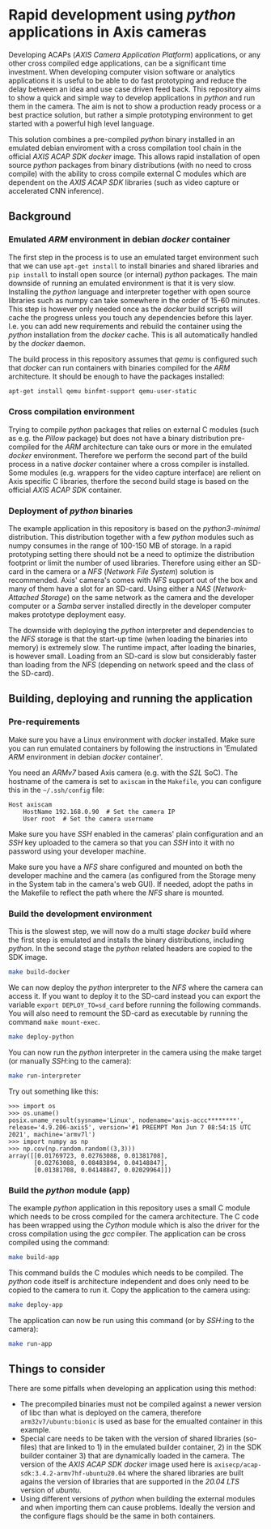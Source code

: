 # Rapid development using *python* applications in Axis cameras

Developing ACAPs (*AXIS Camera Application Platform*) applications, or any other cross compiled edge applications, can be a significant time investment. When developing computer vision software or analytics applications it is useful to be able to do fast prototyping and reduce the delay between an idea and use case driven feed back. This repository aims to show a quick and simple way to develop applications in *python* and run them in the camera. The aim is not to show a production ready process or a
best practice solution, but rather a simple prototyping environment to get started with a powerful high level language. 

This solution combines a pre-compiled *python* binary installed in an emulated debian enviroment with a cross compilation tool chain in the official *AXIS ACAP SDK* *docker* image. This allows rapid installation of open source *python* packages from binary distributions (with no need to cross compile) with the ability to cross compile external C modules which are dependent on the *AXIS ACAP SDK* libraries (such as video capture or accelerated CNN inference).

## Background

### Emulated *ARM* environment in debian *docker* container

The first step in the process is to use an emulated target environment such that we can use `apt-get install` to install binaries and shared libraries and `pip install` to install open source (or internal) *python* packages. The main downside of running an emulated environment is that it is very slow. Installing the *python* language and interpreter together with open source libraries such as numpy can take somewhere in the order of 15-60 minutes. This step is however only needed once as the *docker*
build scripts will cache the progress unless you touch any dependencies before this layer. I.e. you can add new requirements and rebuild the container using the *python* installation from the *docker* cache. This is all automatically handled by the *docker* daemon.

The build process in this repository assumes that *qemu* is configured such that *docker* can run containers with binaries compiled for the *ARM* architecture. It should be enough to have the packages installed:
```bash
apt-get install qemu binfmt-support qemu-user-static
```

### Cross compilation environment

Trying to compile *python* packages that relies on external C modules (such as e.g. the *Pillow* package) but does not have a binary distribution pre-compiled for the *ARM* architecture can take ours or more in the emulated *docker* environment. Therefore we perform the second part of the build process in a native *docker* container where a cross compiler is installed. Some modules (e.g. wrappers for the video capture interface) are relient on Axis specific C libraries, therfore the second build stage is
based on the official *AXIS ACAP SDK* container.

### Deployment of *python* binaries

The example application in this repository is based on the *python3-minimal* distribution. This distribution together with a few *python* modules such as numpy consumes in the range of 100-150 MB of storage. In a rapid prototyping setting there should not be a need to optimize the distribution footprint or limit the number of used libraries. Therefore using either an SD-card in the camera or a *NFS* (*Network File System*) solution is recommended. Axis' camera's comes with
*NFS* support out of the box and many of them have a slot for an SD-card. Using either a *NAS* (*Network-Attached Storage*) on the same network as the camera and the developer computer or a *Samba* server installed directly in the developer computer makes prototype deployment easy.

The downside with deploying the *python* interpreter and dependencies to the *NFS* storage is that the start-up time (when loading the binaries into memory) is extremely slow. The runtime impact, after loading the binaries, is however small. Loading from an SD-card is slow but considerably faster than loading from the *NFS* (depending on network speed and the class of the SD-card).

## Building, deploying and running the application

### Pre-requirements

Make sure you have a Linux environment with *docker* installed. Make sure you can run emulated containers by following the instructions in 'Emulated *ARM* environment in debian *docker* container'.

You need an *ARMv7* based Axis camera (e.g. with the *S2L* SoC). The hostname of the camera is set to `axiscam` in the `Makefile`, you can configure this in the `~/.ssh/config` file:
```
Host axiscam
    HostName 192.168.0.90  # Set the camera IP
    User root  # Set the camera username
```

Make sure you have *SSH* enabled in the cameras' plain configuration and an *SSH* key uploaded to the camera so that you can *SSH* into it with no password using your developer machine.

Make sure you have a *NFS* share configured and mounted on both the developer machine and the camera (as configured from the Storage meny in the System tab in the camera's web GUI). If needed, adopt the paths in the Makefile to reflect the path where the *NFS* share is mounted.

### Build the development environment

This is the slowest step, we will now do a multi stage *docker* build where the first step is emulated and installs the binary distributions, including *python*. In the second stage the *python* related headers are copied to the SDK image.
```bash
make build-docker
```

We can now deploy the *python* interpreter to the *NFS* where the camera can access it. If you want to deploy it to the SD-card instead you can export the variable 
`export DEPLOY_TO=sd_card` before running the following commands. You will also need to remount the SD-card as executable by running the command `make mount-exec`.
```bash
make deploy-python
```

You can now run the *python* interpreter in the camera using the make target (or manually *SSH*:ing to the camera):
```bash
make run-interpreter
```

Try out something like this:
```
>>> import os
>>> os.uname()
posix.uname_result(sysname='Linux', nodename='axis-accc********', release='4.9.206-axis5', version='#1 PREEMPT Mon Jun 7 08:54:15 UTC 2021', machine='armv7l')
>>> import numpy as np
>>> np.cov(np.random.random((3,3)))
array([[0.01769723, 0.02763088, 0.01381708],
       [0.02763088, 0.08483894, 0.04148847],
       [0.01381708, 0.04148847, 0.02029964]])
```

### Build the *python* module (app)

The example *python* application in this repository uses a small C module which needs to be cross compiled for the camera architecture. The C code has been wrapped using the *Cython* module which is also the driver for the cross compilation using the *gcc* compiler. The application can be cross compiled using the command:

```bash
make build-app
```

This command builds the C modules which needs to be compiled. The *python* code itself is architecture independent and does only need to be copied to the camera to run it. Copy the application to the camera using:

```bash
make deploy-app
```

The application can now be run using this command (or by *SSH*:ing to the camera):
```bash
make run-app
```

## Things to consider

There are some pitfalls when developing an application using this method:

* The precompiled binaries must not be compiled against a newer version of libc than what is deployed on the camera, therefore `arm32v7/ubuntu:bionic` is used as base for the emualted container in this example.
* Special care needs to be taken with the version of shared libraries (so-files) that are linked to 1) in the emulated builder container, 2) in the SDK builder container 3) that are dynamically loaded in the camera. The version of the *AXIS ACAP SDK* *docker* image used here is `axisecp/acap-sdk:3.4.2-armv7hf-ubuntu20.04` where the shared libraries are built agains the version of libraries that are supported in the *20.04 LTS* version of *ubuntu*.
* Using different versions of *python* when building the external modules and when importing them can cause problems. Ideally the version and the configure flags should be the same in both containers.
